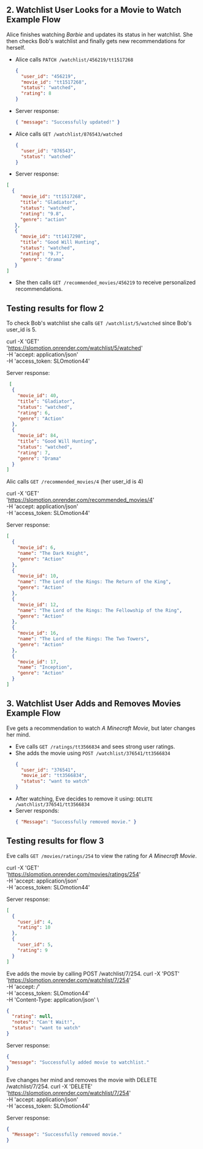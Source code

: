 ## 2. Watchlist User Looks for a Movie to Watch Example Flow
Alice finishes watching *Barbie* and updates its status in her watchlist. She then checks Bob's watchlist and finally gets new recommendations for herself.

- Alice calls `PATCH /watchlist/456219/tt1517268`
  ```json
  {
    "user_id": "456219",
    "movie_id": "tt1517268",
    "status": "watched",
    "rating": 8
  }
  ```
- Server response:
  ```json
  { "message": "Successfully updated!" }
  ```
- Alice calls `GET /watchlist/876543/watched`
  ```json
  {
    "user_id": "876543",
    "status": "watched"
  }
  ```
- Server response:
 ```json
 [
   {
      "movie_id": "tt1517268",
      "title": "Gladiator",
      "status": "watched",
      "rating": "9.8",
      "genre": "action"
    },
    {
      "movie_id": "tt1417298",
      "title": "Good Will Hunting",
      "status": "watched",
      "rating": "9.7",
      "genre": "drama"
    }
 ]
``` 
- She then calls `GET /recommended_movies/456219` to receive personalized recommendations.

## Testing results for flow 2

To check Bob's watchlist she calls `GET /watchlist/5/watched` since Bob's user_id is 5.

curl -X 'GET' \
  'https://slomotion.onrender.com/watchlist/5/watched' \
  -H 'accept: application/json' \
  -H 'access_token: SLOmotion44'

Server response:
```json
 [
  {
    "movie_id": 40,
    "title": "Gladiator",
    "status": "watched",
    "rating": 6,
    "genre": "Action"
  },
  {
    "movie_id": 84,
    "title": "Good Will Hunting",
    "status": "watched",
    "rating": 7,
    "genre": "Drama"
  }
]
```
Alic calls `GET /recommended_movies/4` (her user_id is 4)

curl -X 'GET' \
  'https://slomotion.onrender.com/recommended_movies/4' \
  -H 'accept: application/json' \
  -H 'access_token: SLOmotion44'

  Server response:
  ```json
  [
    {
      "movie_id": 6,
      "name": "The Dark Knight",
      "genre": "Action"
    },
    {
      "movie_id": 10,
      "name": "The Lord of the Rings: The Return of the King",
      "genre": "Action"
    },
    {
      "movie_id": 12,
      "name": "The Lord of the Rings: The Fellowship of the Ring",
      "genre": "Action"
    },
    {
      "movie_id": 16,
      "name": "The Lord of the Rings: The Two Towers",
      "genre": "Action"
    },
    {
      "movie_id": 17,
      "name": "Inception",
      "genre": "Action"
    }
  ]
  ```

## 3. Watchlist User Adds and Removes Movies Example Flow
Eve gets a recommendation to watch *A Minecraft Movie*, but later changes her mind.

- Eve calls `GET /ratings/tt3566834` and sees strong user ratings.
- She adds the movie using `POST /watchlist/376541/tt3566834`
  ```json
  {
    "user_id": "376541",
    "movie_id": "tt3566834",
    "status": "want to watch"
  }
  ```
- After watching, Eve decides to remove it using:
  `DELETE /watchlist/376541/tt3566834`
- Server responds:
  ```json
  { "Message": "Successfully removed movie." }
  ```

## Testing results for flow 3

Eve calls `GET /movies/ratings/254` to view the rating for *A Minecraft Movie*.

curl -X 'GET' \
  'https://slomotion.onrender.com/movies/ratings/254' \
  -H 'accept: application/json' \
  -H 'access_token: SLOmotion44'

Server response:
```json
[
  {
    "user_id": 4,
    "rating": 10
  },
  {
    "user_id": 5,
    "rating": 9
  }
]
```

Eve adds the movie by calling POST /watchlist/7/254.
curl -X 'POST' \
  'https://slomotion.onrender.com/watchlist/7/254' \
  -H 'accept: */*' \
  -H 'access_token: SLOmotion44' \
  -H 'Content-Type: application/json' \

```json
{
  "rating": null,
  "notes": "Can't Wait!",
  "status": "want to watch"
}
```

Server response:
 ```json
{
  "message": "Successfully added movie to watchlist."
}

```
Eve changes her mind and removes the movie with DELETE /watchlist/7/254.
curl -X 'DELETE' \
  'https://slomotion.onrender.com/watchlist/7/254' \
  -H 'accept: application/json' \
  -H 'access_token: SLOmotion44'

Server response:
```json
{
  "Message": "Successfully removed movie."
}
```

